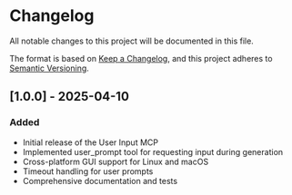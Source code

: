 # Changelog

All notable changes to this project will be documented in this file.

The format is based on [Keep a Changelog](https://keepachangelog.com/en/1.0.0/),
and this project adheres to [Semantic Versioning](https://semver.org/spec/v2.0.0.html).

## [1.0.0] - 2025-04-10

### Added
- Initial release of the User Input MCP
- Implemented user_prompt tool for requesting input during generation
- Cross-platform GUI support for Linux and macOS
- Timeout handling for user prompts
- Comprehensive documentation and tests 
